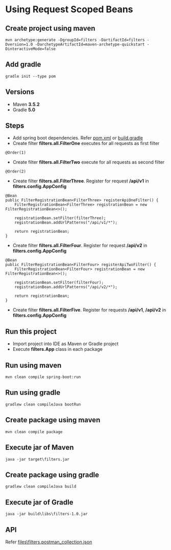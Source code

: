 # Using Request Scoped Beans

## Create project using maven
```
mvn archetype:generate -DgroupId=filters -DartifactId=filters -Dversion=1.0 -DarchetypeArtifactId=maven-archetype-quickstart -DinteractiveMode=false
```

## Add gradle
```
gradle init --type pom
```

## Versions
* Maven **3.5.2**
* Gradle **5.0**

## Steps
* Add spring boot dependencies. Refer [pom.xml](pom.xml) or [build.gradle](build.gradle)
* Create filter **filters.all.FilterOne** executes for all requests as first filter
```
@Order(1)
```
* Create filter **filters.all.FilterTwo** execute for all requests as second filter
```
@Order(2)
```
* Create filter **filters.all.FilterThree**. Register for request **/api/v1** in **filters.config.AppConfig**
```
@Bean
public FilterRegistrationBean<FilterThree> registerApiOneFilter() {
	FilterRegistrationBean<FilterThree> registrationBean = new FilterRegistrationBean<>();

	registrationBean.setFilter(filterThree);
	registrationBean.addUrlPatterns("/api/v1/*");

	return registrationBean;
}
```
* Create filter **filters.all.FilterFour**. Register for request **/api/v2** in **filters.config.AppConfig**
```
@Bean
public FilterRegistrationBean<FilterFour> registerApiTwoFilter() {
	FilterRegistrationBean<FilterFour> registrationBean = new FilterRegistrationBean<>();

	registrationBean.setFilter(filterFour);
	registrationBean.addUrlPatterns("/api/v2/*");

	return registrationBean;
}
```
* Create filter **filters.all.FilterFive**. Register for requests **/api/v1**, **/api/v2** in **filters.config.AppConfig**

## Run this project
* Import project into IDE as Maven or Gradle project
* Execute **filters.App** class in each package

## Run using maven
```
mvn clean compile spring-boot:run
```

## Run using gradle
```
gradlew clean compileJava bootRun
```

## Create package using maven
```
mvn clean compile package
```

## Execute jar of Maven
```
java -jar target\filters.jar
```

## Create package using gradle
```
gradlew clean compileJava build
```

## Execute jar of Gradle
```
java -jar build\libs\filters-1.0.jar
```

## API
Refer [files\filters.postman_collection.json](files\filters.postman_collection.json)